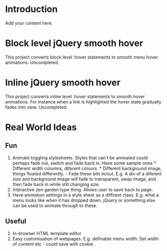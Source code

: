 # Introduction #

Add your content here.


# Block level jQuery smooth hover #
This project converts block level :hover statements to smooth menu hover animations. Uncompleted.

# Inline jQuery smooth hover #
This project converts inline level :hover statements to smooth hover animations. For instance when a link is highlighted the hover state gradually fades into view. Uncompleted.



# Real World Ideas #
## Fun ##
  1. Animate toggling stylesheets. Styles that can't be animated could perhaps fade out, switch and fade back in. Have some sample ones
    * Different width columns, diferent colours.
    * Different background image, things floated differently. - Fade these bits in/out. E.g. A div of a diferent size and background image will fade to transparent, swap image, and then fade back in while still changing size.
  1. Interactive zen garden type thing. Allows user to save back to page.
  1. Have animation settings in a style sheet as a diffirent class. E.g. what a menu looks like when it has dropped down. jQuery or something else can be used to animate through to these.

## Useful ##
  1. In-browser HTML template editor
  1. Easy customisation of webpages. E.g. definable menu width. Set width of content etc - could save with cookie .